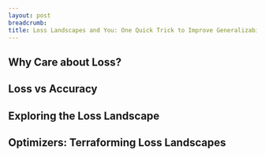 ```yaml
---
layout: post
breadcrumb:
title: Loss Landscapes and You: One Quick Trick to Improve Generalizability
---
```

## Why Care about Loss?


## Loss vs Accuracy



## Exploring the Loss Landscape


## Optimizers: Terraforming Loss Landscapes


